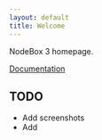 ```yaml
---
layout: default
title: Welcome
---
```

NodeBox 3 homepage.

[Documentation](/node/documentation/index.html)

TODO
----
* Add screenshots
* Add 
